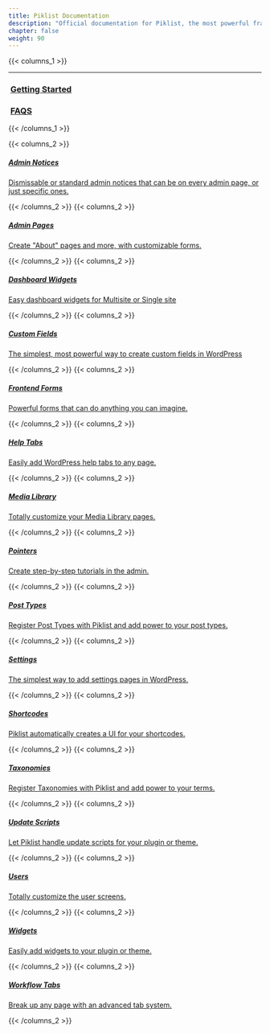 ```yaml
---
title: Piklist Documentation
description: "Official documentation for Piklist, the most powerful framework available for WordPress."
chapter: false
weight: 90
---
```


{{< columns_1 >}}

---

<div class="col-6 offset-3 d-flex justify-content-around">
	<h3><i class="fas fa-graduation-cap fa-sm"></i>&nbsp;<a href="/getting-started" class="link-unstyled text-center" title="Get started with Piklist">Getting Started</a></h3>
	<h3><i class="fas fa-check fa-sm"></i>&nbsp;<a href="/faq" class="link-unstyled text-center" title="Frequently asked Piklist questions">FAQS</a></h3>
</div>

{{< /columns_1 >}}

{{< columns_2 >}}
<a href="/admin-notices/" class="card h-100 link-unstyled" title="Learn how to create Admin Notices with Piklist">

  <div class="card-body">
    <h5 class="card-title"><i class="fas fa-bullhorn fa-sm"></i> Admin Notices</h5>
    <p class="card-text">Dismissable or standard admin notices that can be on every admin page, or just specific ones.</p>
  </div>
</a>
{{< /columns_2 >}}
{{< columns_2 >}}
<a href="/admin-pages/" class="card h-100 link-unstyled" title="Learn how to create Admin Pages with Piklist">
  <div class="card-body">
    <h5 class="card-title"><i class="fas fa-file fa-sm"></i> Admin Pages</h5>
    <p class="card-text">Create "About" pages and more, with customizable forms.</p>
  </div>
</a>
{{< /columns_2 >}}
{{< columns_2 >}}
<a href="/dashboard-widgets/" class="card h-100 link-unstyled" title="Learn how to create Dashboard Widgets with Piklist">
  <div class="card-body">
    <h5 class="card-title"><i class="fas fas fa-tachometer-alt fa-sm"></i> Dashboard Widgets</h5>
    <p class="card-text">Easy dashboard widgets for Multisite or Single site</p>
  </div>
</a>
{{< /columns_2 >}}
{{< columns_2 >}}
<a href="/fields/" class="card h-100 link-unstyled" title="Learn how to create Custom Fields with Piklist">
  <div class="card-body">
    <h5 class="card-title"><i class="fas fa-list-alt fa-sm"></i> Custom Fields</h5>
    <p class="card-text">The simplest, most powerful way to create custom fields in WordPress</p>
  </div>
</a>
{{< /columns_2 >}}
{{< columns_2 >}}
<a href="/forms/" class="card h-100 link-unstyled" title="Learn how to create Frontend Forms with Piklist">
  <div class="card-body">
    <h5 class="card-title"><i class="fas fa-keyboard fa-sm"></i> Frontend Forms</h5>
    <p class="card-text">Powerful forms that can do anything you can imagine.</p>
  </div>
</a>
{{< /columns_2 >}}
{{< columns_2 >}}
<a href="/help/" class="card h-100 link-unstyled" title="Learn how to create Help Tabs with Piklist">
  <div class="card-body">
    <h5 class="card-title"><i class="fas fa-question-circle fa-sm"></i> Help Tabs</h5>
    <p class="card-text">Easily add WordPress help tabs to any page.</p>
  </div>
</a>
{{< /columns_2 >}}
{{< columns_2 >}}
<a href="/media/" class="card h-100 link-unstyled" title="Learn how to modify the Media Library with Piklist">
  <div class="card-body">
    <h5 class="card-title"><i class="fas fa-images fa-sm"></i> Media Library</h5>
    <p class="card-text">Totally customize your Media Library pages.</p>
  </div>
</a>
{{< /columns_2 >}}
{{< columns_2 >}}
<a href="/pointers/" class="card h-100 link-unstyled" title="Learn how to create Pointers with Piklist">
  <div class="card-body">
    <h5 class="card-title"><i class="fas fa-angle-up fa-sm"></i> Pointers</h5>
    <p class="card-text">Create step-by-step tutorials in the admin.</p>
  </div>
</a>
{{< /columns_2 >}}
{{< columns_2 >}}
<a href="/posts-meta-boxes/"  class="card h-100 link-unstyled" title="Learn how to create and modify Post Types with Piklist">
  <div class="card-body">
    <h5 class="card-title"><i class="fas fa-thumbtack fa-sm"></i> Post Types</h5>
    <p class="card-text">Register Post Types with Piklist and add power to your post types.</p>
  </div>
</a>
{{< /columns_2 >}}
{{< columns_2 >}}
<a href="/settings/" class="card h-100 link-unstyled" title="Learn how to create and modify Settings with Piklist">
  <div class="card-body">
    <h5 class="card-title"><i class="fas fa-sliders-h fa-sm fa-rotate-90"></i> Settings</h5>
    <p class="card-text">The simplest way to add settings pages in WordPress.</p>
  </div>
</a>
{{< /columns_2 >}}
{{< columns_2 >}}
<a href="/shortcodes/" class="card h-100 link-unstyled" title="Learn how to create Shortcodes with Piklist">
  <div class="card-body">
    <h5 class="card-title"><i class="fas fa-code fa-sm"></i> Shortcodes</h5>
    <p class="card-text">Piklist automatically creates a UI for your shortcodes.</p>
  </div>
</a>
{{< /columns_2 >}}
{{< columns_2 >}}
<a href="/settings/" class="card h-100 link-unstyled" title="Learn how to create and modify Taxonomy Terms with Piklist">
  <div class="card-body">
    <h5 class="card-title"><i class="fas fa-sitemap fa-sm"></i> Taxonomies</h5>
    <p class="card-text">Register Taxonomies with Piklist and add power to your terms.</p>
  </div>
</a>
{{< /columns_2 >}}
{{< columns_2 >}}
<a href="/updates/" class="card h-100 link-unstyled" title="Learn how to create Upgrade Scripts for your theme or plugin with Piklist">
  <div class="card-body">
    <h5 class="card-title"><i class="fas fa-arrow-alt-circle-up fa-sm"></i> Update Scripts</h5>
    <p class="card-text">Let Piklist handle update scripts for your plugin or theme.</p>
  </div>
</a>
{{< /columns_2 >}}
{{< columns_2 >}}
<a href="/users/" class="card h-100 link-unstyled" title="Learn how to create and modify User data with Piklist">
  <div class="card-body">
    <h5 class="card-title"><i class="fas fa-user fa-sm"></i> Users</h5>
    <p class="card-text">Totally customize the user screens.</p>
  </div>
</a>
{{< /columns_2 >}}
{{< columns_2 >}}
<a href="/widgets/" class="card h-100 link-unstyled" title="Learn how to create Widgets with Piklist">
  <div class="card-body">
    <h5 class="card-title"><i class="fas fa-arrows-alt fa-sm"></i> Widgets</h5>
    <p class="card-text">Easily add widgets to your plugin or theme.</p>
  </div>
</a>
{{< /columns_2 >}}
{{< columns_2 >}}
<a href="/workflows/" class="card h-100 link-unstyled" title="Learn how to create an advanced Tab System with Piklist">
  <div class="card-body">
    <h5 class="card-title"><i class="fas fa-cogs fa-sm"></i> Workflow Tabs</h5>
    <p class="card-text">Break up any page with an advanced tab system.</p>
  </div>
</a>
{{< /columns_2 >}}

